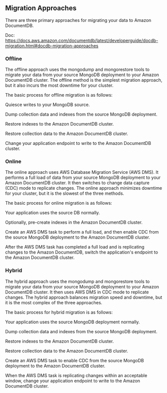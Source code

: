 ## Migration Approaches
There are three primary approaches for migrating your data to Amazon DocumentDB.

Doc: https://docs.aws.amazon.com/documentdb/latest/developerguide/docdb-migration.html#docdb-migration-approaches

### Offline
The offline approach uses the mongodump and mongorestore tools to migrate your data from your source MongoDB deployment to your Amazon DocumentDB cluster. The offline method is the simplest migration approach, but it also incurs the most downtime for your cluster.

The basic process for offline migration is as follows:

Quiesce writes to your MongoDB source.

Dump collection data and indexes from the source MongoDB deployment.

Restore indexes to the Amazon DocumentDB cluster.

Restore collection data to the Amazon DocumentDB cluster.

Change your application endpoint to write to the Amazon DocumentDB cluster.


### Online

The online approach uses AWS Database Migration Service (AWS DMS). It performs a full load of data from your source MongoDB deployment to your Amazon DocumentDB cluster. It then switches to change data capture (CDC) mode to replicate changes. The online approach minimizes downtime for your cluster, but it is the slowest of the three methods.

The basic process for online migration is as follows:

Your application uses the source DB normally.

Optionally, pre-create indexes in the Amazon DocumentDB cluster.

Create an AWS DMS task to perform a full load, and then enable CDC from the source MongoDB deployment to the Amazon DocumentDB cluster.

After the AWS DMS task has completed a full load and is replicating changes to the Amazon DocumentDB, switch the application's endpoint to the Amazon DocumentDB cluster.


### Hybrid
The hybrid approach uses the mongodump and mongorestore tools to migrate your data from your source MongoDB deployment to your Amazon DocumentDB cluster. It then uses AWS DMS in CDC mode to replicate changes. The hybrid approach balances migration speed and downtime, but it is the most complex of the three approaches.

The basic process for hybrid migration is as follows:

Your application uses the source MongoDB deployment normally.

Dump collection data and indexes from the source MongoDB deployment.

Restore indexes to the Amazon DocumentDB cluster.

Restore collection data to the Amazon DocumentDB cluster.

Create an AWS DMS task to enable CDC from the source MongoDB deployment to the Amazon DocumentDB cluster.

When the AWS DMS task is replicating changes within an acceptable window, change your application endpoint to write to the Amazon DocumentDB cluster.
